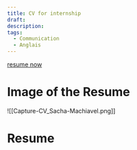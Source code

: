 ```yaml
---
title: CV for internship
draft: 
description: 
tags:
  - Communication
  - Anglais
---
```

[resume now](https://www.resume-now.com/build-resume/section/expr-desc/44917b7a-d396-48aa-8635-7dc8457ba09f/14465002-d894-b4e6-96ff-8e8a67d01f3e)
# Image of the Resume
![[Capture-CV_Sacha-Machiavel.png]]
# Resume

